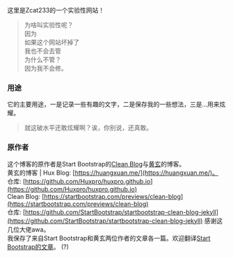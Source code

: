 这里是Zcat233的一个实验性网站！

> 为啥叫实验性呢？<br>
> 因为<br>
> 如果这个网站坏掉了<br>
> 我也不会去管<br>
> 为什么不管？<br>
> 因为我不会修。

### 用途
它的主要用途，一是记录一些有趣的文字，二是保存我的一些想法，三是...用来炫耀。

> 就这破水平还敢炫耀啊？诶，你别说，还真敢。

### 原作者
这个博客的原作者是Start Bootstrap的[Clean Blog](https://startbootstrap.com/theme/clean-blog)与[黄玄](https://github.com/Huxpro)的博客。<br>
黄玄的博客 | Hux Blog: [https://huangxuan.me/](https://huangxuan.me/)。<br>
仓库: [https://github.com/Huxpro/huxpro.github.io](https://github.com/Huxpro/huxpro.github.io)<br>
Clean Blog: [https://startbootstrap.com/previews/clean-blog](https://startbootstrap.com/previews/clean-blog)<br>
仓库: [https://github.com/StartBootstrap/startbootstrap-clean-blog-jekyll](https://github.com/StartBootstrap/startbootstrap-clean-blog-jekyll)
感谢这几位大佬awa。<br>
我保存了来自Start Bootstrap和黄玄两位作者的文章各一篇。欢迎翻译[Start Bootstrap的文章](https://zcat233.github.io/2020/01/31/Exploration/)。 (?)
